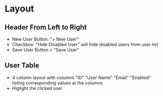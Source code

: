 # Layout
## Header From Left to Right
- New User Button: "+ New User" 
- Checkbox: "Hide Disabled User" will hide disabled users from user list 
- Save User Button = "Save User" 
## User Table 
- 4 column layout with columns "ID" "User Name" "Email" "Enabled" listing corresponding values at the columns
- Higlight the clicked user 
